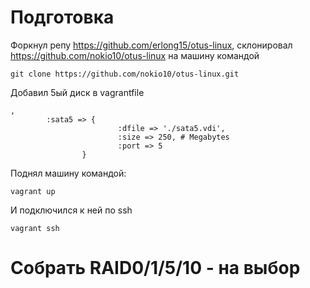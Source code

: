 # Подготовка

Форкнул репу https://github.com/erlong15/otus-linux, склонировал https://github.com/nokio10/otus-linux на машину командой 
```
git clone https://github.com/nokio10/otus-linux.git
```
Добавил 5ый диск в vagrantfile
```
,
		:sata5 => {
                        :dfile => './sata5.vdi',
                        :size => 250, # Megabytes
                        :port => 5
                }
```
Поднял машину командой:
```
vagrant up
```
И подключился к ней по ssh
```
vagrant ssh
```

# Собрать RAID0/1/5/10 - на выбор


